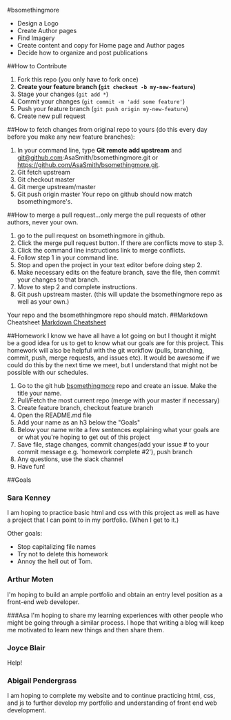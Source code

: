 #bsomethingmore

 * Design a Logo
 * Create Author pages
 * Find Imagery
 * Create content and copy for Home page and Author pages
 * Decide how to organize and post publications

##How to Contribute

 1. Fork this repo (you only have to fork once)
 2. **Create your feature branch (`git checkout -b my-new-feature`)**
 3. Stage your changes (`git add *`)
 4. Commit your changes (`git commit -m 'add some feature'`)
 5. Push your feature branch (`git push origin my-new-feature`)
 6. Create new pull request

##How to fetch changes from original repo to yours (do this every day before you make any new feature branches):
1. In your command line, type **Git remote add upstream** and git@github.com:AsaSmith/bsomethingmore.git or https://github.com/AsaSmith/bsomethingmore.git.
2. Git fetch upstream
3. Git checkout master
4. Git merge upstream/master
5. Git push origin master
Your repo on github should now match bsomethingmore's.

##How to merge a pull request...only merge the pull requests of other authors, never your own.
1. go to the pull request on bsomethingmore in github.
2. Click the merge pull request button. If there are conflicts move to step 3.
3. Click the command line instructions link to merge conflicts.
4. Follow step 1 in your command line.
5. Stop and open the project in your text editor before doing step 2.
6. Make necessary edits on the feature branch, save the file, then commit your changes to that branch.
7. Move to step 2 and complete instructions.
8. Git push upstream master. (this will update the bsomethingmore repo as well as your own.)

Your repo and the bsomethhingmore repo should match.
##Markdown Cheatsheet
[Markdown Cheatsheet](https://github.com/adam-p/markdown-here/wiki/Markdown-Cheatsheet)

##Homework
I know we have all have a lot going on but I thought it might be a good idea for us to get to know what our goals are for this project. This homework will also be helpful with the git workflow (pulls, branching, commit, push, merge requests, and issues etc). It would be awesome if we could do this by the next time we meet, but I understand that might not be possible with our schedules.

1. Go to the git hub [bsomethingmore](https://github.com/AsaSmith/bsomethingmore) repo and create an issue. Make the title your name.
2. Pull/Fetch the most current repo (merge with your master if necessary)
3. Create feature branch, checkout feature branch
4. Open the README.md file
5. Add your name as an h3 below the "Goals"
6. Below your name write a few sentences explaining what your goals are or what you're hoping to get out of this project
7. Save file, stage changes, commit changes(add your issue \# to your commit message e.g. 'homework complete \#2'), push branch
8. Any questions, use the slack channel
9. Have fun!

##Goals
<h3>Sara Kenney</h3>
<p>I am hoping to practice basic html and css with this project as well as have a project that I can point to in my portfolio. (When I get to it.)
<p>Other goals:</p>
<ul>
  <li>Stop capitalizing file names</li>
  <li>Try not to delete this homework</li>
  <li>Annoy the hell out of Tom.</li>
</ul>



<h3>Arthur Moten</h3>
<p>I'm hoping to build an ample portfolio and obtain an entry level position as a front-end web developer.</p>

###Asa
I'm hoping to share my learning experiences with other people who might be going through a similar process. I hope that writing a blog will keep me motivated to learn new things and then share them.

<h3>Joyce Blair</h3>
<p>Help!</p>

<h3>Abigail Pendergrass</h3>
<p>I am hoping to complete my website and to continue practicing html, css, and js to further develop my portfolio and understanding of front end web development.</p>
